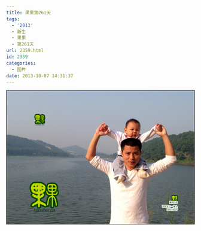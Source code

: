 ```yaml
---
title: 果果第261天
tags:
  - '2013'
  - 新生
  - 果果
  - 第261天
url: 2359.html
id: 2359
categories:
  - 图片
date: 2013-10-07 14:31:37
---
```


[![](/images/uploads/2013/11/果果第261天.jpg "果果第261天")](/images/uploads/2013/11/果果第261天.jpg)
